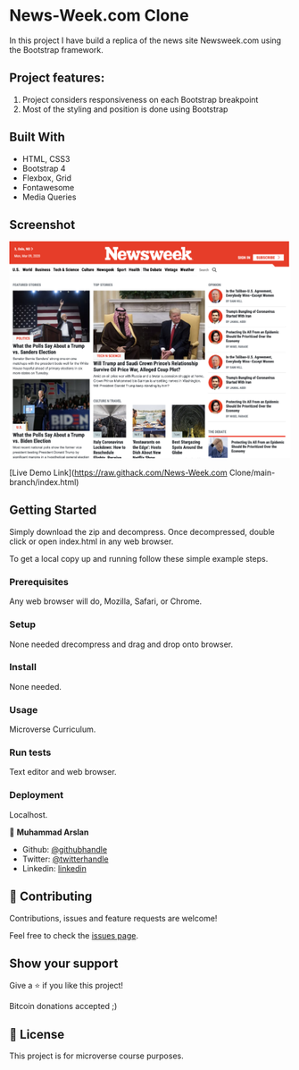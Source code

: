 # News-Week.com Clone
In this project I have build a replica of the news site Newsweek.com using the Bootstrap framework.

## Project features:
1. Project considers responsiveness on each Bootstrap breakpoint
2. Most of the styling and position is done using Bootstrap

## Built With

- HTML, CSS3
- Bootstrap 4
- Flexbox, Grid
- Fontawesome
- Media Queries

## Screenshot

![Screenshot](imgs/screenshot.png)



[Live Demo Link](https://raw.githack.com/News-Week.com Clone/main-branch/index.html)

## Getting Started

Simply download the zip and decompress. Once decompressed, double click or open index.html in any web browser. 


To get a local copy up and running follow these simple example steps.

### Prerequisites

Any web browser will do, Mozilla, Safari, or Chrome. 

### Setup

None needed drecompress and drag and drop onto browser. 

### Install

None needed. 

### Usage

Microverse Curriculum. 

### Run tests

Text editor and web browser.

### Deployment

Localhost. 



👤 **Muhammad Arslan**

- Github: [@githubhandle](https://github.com/arslanbisharat)
- Twitter: [@twitterhandle](https://twitter.com/arslan_bisharat-2020bb156)
- Linkedin: [linkedin](https://www.linkedin.com/in/muhammad-arslan-2020bb156)

## 🤝 Contributing

Contributions, issues and feature requests are welcome!

Feel free to check the [issues page](issues/).

## Show your support

Give a ⭐️ if you like this project!

Bitcoin donations accepted ;)

 
## 📝 License

This project is for microverse course purposes.
